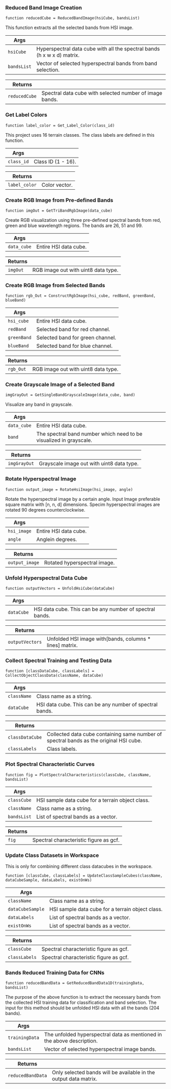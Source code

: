 ### Reduced Band Image Creation

    function reducedCube = ReducedBandImage(hsiCube, bandsList)

This function extracts all the selected bands from HSI image.

|Args||
|--------|----------|
|`hsiCube` | Hyperspectral data cube with all the spectral bands (h x w x d) matrix.|
|`bandsList` | Vector of selected hyperspectral bands from band selection. |       
        
|Returns||
|--------|----------|
|`reducedCube` | Spectral data cube with selected number of image bands.|

### Get Label Colors

    function label_color = Get_Label_Color(class_id)

This project uses 16 terrain classes. The class labels are defined in this function.

|Args||
|--------|----------|
|`class_id` | Class ID (1 - 16).|   
        
|Returns||
|--------|----------|
|`label_color` | Color vector.|


### Create RGB Image from Pre-defined Bands

    function imgOut = GetTriBandRgbImage(data_cube)

Create RGB visualization using three pre-defined spectral bands from red, green and blue wavelength regions. The bands are 26, 51 and 99.

|Args||
|--------|----------|
|`data_cube` | Entire HSI data cube.|   
        
|Returns||
|--------|----------|
|`imgOut` | RGB image out with uint8 data type.|


### Create RGB Image from Selected Bands

    function rgb_Out = ConstructRgbImage(hsi_cube, redBand, greenBand, blueBand)

|Args||
|--------|----------|
|`hsi_cube` | Entire HSI data cube.|   
|`redBand` | Selected band for red channel.|
|`greenBand` | Selected band for green channel.|
|`blueBand` | Selected band for blue channel.|
        
|Returns||
|--------|----------|
|`rgb_Out` | RGB image out with uint8 data type.|


### Create Grayscale Image of a Selected Band

    imgGrayOut = GetSingleBandGrayscaleImage(data_cube, band)

Visualize any band in grayscale.

|Args||
|--------|----------|
|`data_cube` | Entire HSI data cube.| 
|`band` | The spectral band number which need to be visualized in grayscale.|   
        
|Returns||
|--------|----------|
|`imgGrayOut` | Grayscale image out with uint8 data type.|


### Rotate Hyperspectral Image

    function output_image = RotateHsiImage(hsi_image, angle)

Rotate the hyperspectral image by a certain angle. Input Image preferable square matrix with [n, n, d] dimensions.
Specim hyperspectral images are rotated 90 degrees counterclockwise.

|Args||
|--------|----------|
|`hsi_image` | Entire HSI data cube.| 
|`angle` | Anglein degrees.|   
        
|Returns||
|--------|----------|
|`output_image` | Rotated hyperspectral image.|

### Unfold Hyperspectral Data Cube

    function outputVectors = UnfoldHsiCube(dataCube)

|Args||
|--------|----------|
|`dataCube` | HSI data cube. This can be any number of spectral bands.| 
        
|Returns||
|--------|----------|
|`outputVectors` | Unfolded HSI image with[bands, columns * lines] matrix.|

### Collect Spectral Training and Testing Data

    function [classDataCube, classLabels] =  CollectObjectClassData(className, dataCube)

|Args||
|--------|----------|
|`className` | Class name as a string.|
|`dataCube` | HSI data cube. This can be any number of spectral bands.| 
        
|Returns||
|--------|----------|
|`classDataCube` | Collected data cube containing same number of spectral bands as the original HSI cube.|
|`classLabels` | Class labels.| 

### Plot Spectral Characteristic Curves

    function fig = PlotSpectralCharacteristics(classCube, className, bandsList)

|Args||
|--------|----------|
|`classCube` | HSI sample data cube for a terrain object class.| 
|`className` | Class name as a string.|
|`bandsList` | List of spectral bands as a vector.|
        
|Returns||
|--------|----------|
|`fig` | Spectral characteristic figure as gcf.|

### Update Class Datasets in Workspace

This is only for combining different class datacubes in the workspace.

    function [classCube, classLabels] = UpdateClassSampleCubes(className, dataCubeSample, dataLabels, existOnWs)

|Args||
|--------|----------|
|`className` | Class name as a string.|
|`dataCubeSample` | HSI sample data cube for a terrain object class.| 
|`dataLabels` | List of spectral bands as a vector.|
|`existOnWs` | List of spectral bands as a vector.|
        
|Returns||
|--------|----------|
|`classCube` | Spectral characteristic figure as gcf.|
|`classLabels` | Spectral characteristic figure as gcf.|

### Bands Reduced Training Data for CNNs

    function reducedBandData = GetReducedBandData1D(trainingData, bandsList)

The purpose of the above function is to extract the necessary bands from the collected HSI training data for classification and band selection. The input for this method should be unfolded HSI data with all the bands (204 bands).

|Args||
|--------|----------|
|`trainingData` | The unfolded hyperspectral data as mentioned in the above description.|
|`bandsList`| Vector of selected hyperspectral image bands.|       
      
|Returns||
|--------|----------|
|`reducedBandData`| Only selected bands will be available in the output data matrix.| 


